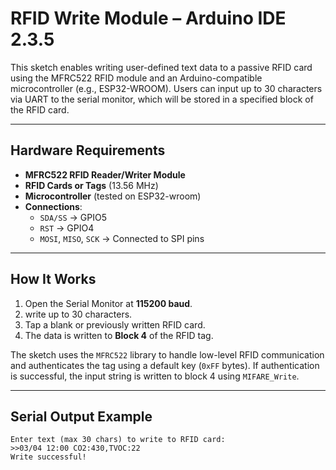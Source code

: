 # RFID Write Module – Arduino IDE 2.3.5

This sketch enables writing user-defined text data to a passive RFID card using the MFRC522 RFID module and an Arduino-compatible microcontroller (e.g., ESP32-WROOM). Users can input up to 30 characters via UART to the serial monitor, which will be stored in a specified block of the RFID card.

---

## Hardware Requirements

- **MFRC522 RFID Reader/Writer Module**
- **RFID Cards or Tags** (13.56 MHz)
- **Microcontroller** (tested on ESP32-wroom)
- **Connections**:
  - `SDA/SS` → GPIO5  
  - `RST` → GPIO4  
  - `MOSI`, `MISO`, `SCK` → Connected to SPI pins

---

## How It Works

1. Open the Serial Monitor at **115200 baud**.
2. write up to 30 characters.
3. Tap a blank or previously written RFID card.
4. The data is written to **Block 4** of the RFID tag.

The sketch uses the `MFRC522` library to handle low-level RFID communication and authenticates the tag using a default key (`0xFF` bytes). If authentication is successful, the input string is written to block 4 using `MIFARE_Write`.

---

##  Serial Output Example

```text
Enter text (max 30 chars) to write to RFID card:
>>03/04 12:00 CO2:430,TVOC:22
Write successful!

